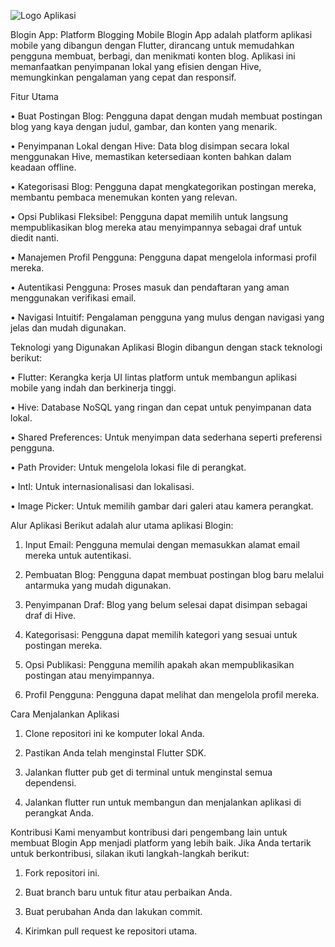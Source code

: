 ![Logo Aplikasi](./assets/images/logo.png)

Blogin App: Platform Blogging Mobile
Blogin App adalah platform aplikasi mobile yang dibangun dengan Flutter, 
dirancang untuk memudahkan pengguna membuat, berbagi, dan menikmati konten blog. 
Aplikasi ini memanfaatkan penyimpanan lokal yang efisien dengan Hive, memungkinkan pengalaman yang 
cepat dan responsif.

Fitur Utama

• Buat Postingan Blog: Pengguna dapat dengan mudah membuat postingan blog yang kaya 
dengan judul, gambar, dan konten yang menarik.

• Penyimpanan Lokal dengan Hive: Data blog disimpan secara lokal menggunakan Hive, 
memastikan ketersediaan konten bahkan dalam keadaan offline.

• Kategorisasi Blog: Pengguna dapat mengkategorikan postingan mereka, membantu 
pembaca menemukan konten yang relevan.

• Opsi Publikasi Fleksibel: Pengguna dapat memilih untuk langsung mempublikasikan blog
 mereka atau menyimpannya sebagai draf untuk diedit nanti.

• Manajemen Profil Pengguna: Pengguna dapat mengelola informasi profil mereka.

• Autentikasi Pengguna: Proses masuk dan pendaftaran yang aman menggunakan verifikasi email.

• Navigasi Intuitif: Pengalaman pengguna yang mulus dengan navigasi yang jelas dan mudah digunakan.

Teknologi yang Digunakan
Aplikasi Blogin dibangun dengan stack teknologi berikut:

• Flutter: Kerangka kerja UI lintas platform untuk membangun aplikasi mobile yang indah dan berkinerja tinggi.

• Hive: Database NoSQL yang ringan dan cepat untuk penyimpanan data lokal.

• Shared Preferences: Untuk menyimpan data sederhana seperti preferensi pengguna.

• Path Provider: Untuk mengelola lokasi file di perangkat.

• Intl: Untuk internasionalisasi dan lokalisasi.

• Image Picker: Untuk memilih gambar dari galeri atau kamera perangkat.

Alur Aplikasi
Berikut adalah alur utama aplikasi Blogin:

1. Input Email: Pengguna memulai dengan memasukkan alamat email mereka untuk autentikasi.

2. Pembuatan Blog: Pengguna dapat membuat postingan blog baru melalui antarmuka yang mudah digunakan.

3. Penyimpanan Draf: Blog yang belum selesai dapat disimpan sebagai draf di Hive.

4. Kategorisasi: Pengguna dapat memilih kategori yang sesuai untuk postingan mereka.

5. Opsi Publikasi: Pengguna memilih apakah akan mempublikasikan postingan atau menyimpannya.

6. Profil Pengguna: Pengguna dapat melihat dan mengelola profil mereka.

Cara Menjalankan Aplikasi

1. Clone repositori ini ke komputer lokal Anda.

2. Pastikan Anda telah menginstal Flutter SDK.

3. Jalankan flutter pub get di terminal untuk menginstal semua dependensi.

4. Jalankan flutter run untuk membangun dan menjalankan aplikasi di perangkat Anda.

Kontribusi
Kami menyambut kontribusi dari pengembang lain untuk membuat Blogin App menjadi platform yang lebih baik. 
Jika Anda tertarik untuk berkontribusi, silakan ikuti langkah-langkah berikut:

1. Fork repositori ini.

2. Buat branch baru untuk fitur atau perbaikan Anda.

3. Buat perubahan Anda dan lakukan commit.

4. Kirimkan pull request ke repositori utama.
